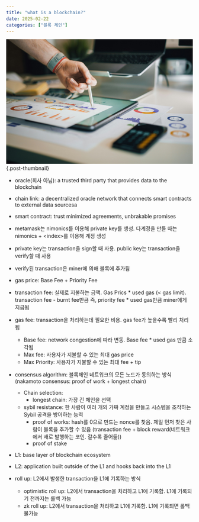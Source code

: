 ```yaml
---
title: "what is a blockchain?"
date: 2025-02-22
categories: ["블록 체인"]
---
```


![](/img/stat-thumb.jpg){.post-thumbnail}


- oracle(회사 아님): a trusted third party that provides data to the blockchain

- chain link: a decentralized oracle network that connects smart contracts to external data sourcesa

- smart contract: trust minimized agreements, unbrakable promises

- metamask는 nimonics를 이용해 private key를 생성. 다계정을 만들 때는 nimonics + \<index\>를 이용해 계정 생성

- private key는 transaction을 sign할 때 사용. public key는 transaction을 verify할 때 사용

- verify된 transaction은 miner에 의해 블록에 추가됨

- gas price: Base Fee + Priority Fee
- transaction fee: 실제로 지불하는 금액. Gas Prics * used gas (< gas limit). transaction fee - burnt fee만큼 즉, priority fee * used gas만큼 miner에게 지급됨

- gas fee: transaction을 처리하는데 필요한 비용. gas fee가 높을수록 빨리 처리됨
    - Base fee: network congestion에 따라 변동. Base fee * used gas 만큼 소각됨
    - Max fee: 사용자가 지불할 수 있는 최대 gas price
    - Max Priority: 사용자가 지불할 수 있는 최대 fee + tip

- consensus algorithm: 블록체인 네트워크의 모든 노드가 동의하는 방식
    (nakamoto consensus: proof of work + longest chain)
    - Chain selection: 
        - longest chain: 가장 긴 체인을 선택
    - sybil resistance: 한 사람이 여러 개의 가짜 계정을 만들고 시스템을 조작하는 Sybil 공격을 방어하는 능력
        - proof of works: hash를 0으로 만드는 nonce를 찾음. 제일 먼저 찾은 사람이 블록을 추가할 수 있음 (transaction fee + block reward(네트워크에서 새로 발행하는 코인. 갈수록 줄어듦))
        - proof of stake

- L1: base layer of blockchain ecosystem

- L2: application built outside of the L1 and hooks back into the L1
- roll up: L2에서 발생한 transaction을 L1에 기록하는 방식
    - optimistic roll up: L2에서 transaction을 처리하고 L1에 기록함. L1에 기록되기 전까지는 롤백 가능
    - zk roll up: L2에서 transaction을 처리하고 L1에 기록함. L1에 기록되면 롤백 불가능

